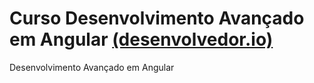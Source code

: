 # Curso Desenvolvimento Avançado em Angular [(desenvolvedor.io)](https://desenvolvedor.io/curso-online-desenvolvimento-avancado-em-angular)
Desenvolvimento Avançado em Angular
